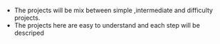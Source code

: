 * The projects will be mix between simple ,intermediate and difficulty projects.
* The projects here are easy to understand and each step will be descriped
